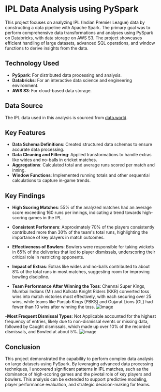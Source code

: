 # IPL Data Analysis using PySpark

This project focuses on analyzing IPL (Indian Premier League) data by constructing a data pipeline with Apache Spark. The primary goal was to perform comprehensive data transformations and analyses using PySpark on Databricks, with data storage on AWS S3. The project showcases efficient handling of large datasets, advanced SQL operations, and window functions to derive insights from the data.

## Technology Used
- **PySpark**: For distributed data processing and analysis.
- **Databricks**: For an interactive data science and engineering environment.
- **AWS S3**: For cloud-based data storage.

## Data Source
The IPL data used in this analysis is sourced from [data.world](https://data.world/raghu543/ipl-data-till-2017).

## Key Features
- **Data Schema Definitions**: Created structured data schemas to ensure accurate data processing.
- **Data Cleaning and Filtering**: Applied transformations to handle extras like wides and no-balls in cricket matches.
- **Aggregations**: Calculated total and average runs scored per match and inning.
- **Window Functions**: Implemented running totals and other sequential calculations to capture in-game trends.

## Key Findings
- **High Scoring Matches**: 55% of the analyzed matches had an average score exceeding 160 runs per innings, indicating a trend towards high-scoring games in the IPL.
  
- **Consistent Performers**: Approximately 70% of the players consistently contributed more than 30% of the team's total runs, highlighting the importance of key players in match outcomes.
  
- **Effectiveness of Bowlers**: Bowlers were responsible for taking wickets in 65% of the deliveries that led to player dismissals, underscoring their critical role in restricting opponents.
  
- **Impact of Extras**: Extras like wides and no-balls contributed to about 8% of the total runs in most matches, suggesting room for improving bowling discipline.
  
- **Team Performance After Winning the Toss**: Chennai Super Kings, Mumbai Indians (MI) and Kolkata Knight Riders (KKR) converted toss wins into match victories most effectively, with each securing over 25 wins, while teams like Punjab Kings (PBKS) and Gujarat Lions (GL) had fewer than 10 wins after winning the toss.
![image](https://github.com/user-attachments/assets/a1cbe4bb-9962-4f7f-886a-c528cc951834)

-**Most Frequent Dismissal Types**: Not Applicable accounted for the highest frequency of entries, likely due to non-dismissal events or missing data, followed by Caught dismissals, which made up over 10% of the recorded dismissals, and Bowled at about 5%.
![image](https://github.com/user-attachments/assets/048f6142-af03-4c1c-b726-d0fef1e3389c)




## Conclusion
This project demonstrated the capability to perform complex data analysis on large datasets using PySpark. By leveraging advanced data processing techniques, I uncovered significant patterns in IPL matches, such as the dominance of high-scoring games and the pivotal role of key players and bowlers. This analysis can be extended to support predictive modeling, player performance evaluation, and strategic decision-making for teams.
